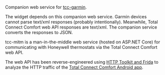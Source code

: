 Companion web service for [tcc-garmin](https://github.com/slater1/tcc-garmin).

The widget depends on this companion web service. Garmin devices cannot parse text/xml responses (probably intentionally). Meanwhile, Total Connect Comfort web API responses are text/xml. The companion service converts the responses to JSON.

tcc-mitm is a man-in-the-middle web service (hosted on ASP.NET Core) for communicating with Honeywell thermostats via the Total Connect Comfort web API.

The web API has been reverse-engineered using [HTTP Toolkit and Frida](https://httptoolkit.tech/blog/frida-certificate-pinning/) to analyze the HTTP traffic of the [Total Connect Comfort Android app](https://play.google.com/store/apps/details?id=com.honeywell.mobile.android.totalComfort).

